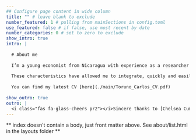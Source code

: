 ```yaml
---
## Configure page content in wide column
title: "" # leave blank to exclude
number_featured: 1 # pulling from mainSections in config.toml
use_featured: false # if false, use most recent by date
number_categories: 0 # set to zero to exclude
show_intro: true
intro: |
  
  # About me
  
  I’m a young economist from Nicaragua with experience as a researcher in development topics. I describe myself as a very organized and pro-active person with high performance in team working, but also as a curious individual with a high level of critical thinking. 
  
  These characteristics have allowed me to integrate, quickly and easily, into a new professional environment without for getting that we are in a continuous learning process. My main topics of interest are policy design and evaluation, poverty, inequality, democracy, rule of law and governance.
  
  You can find my latest CV [here](./main/Toruno_Carlos_CV.pdf)
  
show_outro: true
outro: |
  <i class="fas fa-glass-cheers pr2"></i>Sincere thanks to [Chelsea Cumagun](https://twitter.com/chels_seaaaa) for her help in my personal projects!
---
```


** index doesn't contain a body, just front matter above.
See about/list.html in the layouts folder **